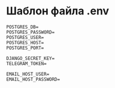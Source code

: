 <H1> Шаблон файла .env</H1>

```text 
POSTGRES_DB=
POSTGRES_PASSWORD=
POSTGRES_USER=
POSTGRES_HOST=
POSTGRES_PORT=

DJANGO_SECRET_KEY=
TELEGRAM_TOKEN=

EMAIL_HOST_USER=
EMAIL_HOST_PASSWORD=
 ```
